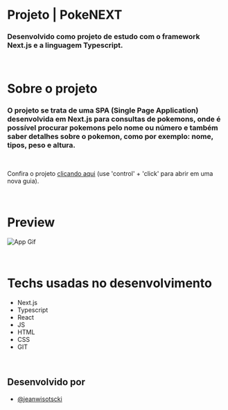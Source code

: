 # Projeto | PokeNEXT

### Desenvolvido como projeto de estudo com o framework Next.js e a linguagem Typescript.

<br>

# Sobre o projeto

### O projeto se trata de uma SPA (Single Page Application) desenvolvida em Next.js para consultas de pokemons, onde é possível procurar pokemons pelo nome ou número e também saber detalhes sobre o pokemon, como por exemplo: nome, tipos, peso e altura.

<br>

Confira o projeto [clicando aqui](https://poke-next-jeanwisotscki.vercel.app/) (use 'control' + 'click' para abrir em uma nova guia).

<br>

# Preview

![App Gif](pokenext.gif)

<br>

# Techs usadas no desenvolvimento

- Next.js
- Typescript
- React
- JS
- HTML
- CSS
- GIT

<br>

## Desenvolvido por

- [@jeanwisotscki](https://github.com/jeanwisotscki/)
